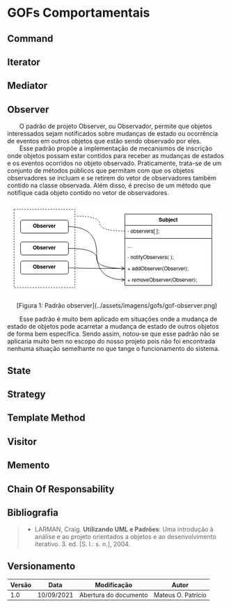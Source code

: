 # GOFs Comportamentais

## Command


## Iterator


## Mediator


## Observer
&emsp;&emsp;O padrão de projeto Observer, ou Observador, permite que objetos interessados sejam notificados sobre mudanças de estado ou ocorrência de eventos em outros objetos que estão sendo observado por eles.<br>
&emsp;&emsp;Esse padrão propõe a implementação de mecanismos de inscrição onde objetos possam estar contidos para receber as mudanças de estados e os eventos ocorridos no objeto observado. Praticamente, trata-se de um conjunto de métodos públicos que permitam com que os objetos observadores se incluam e se retirem do vetor de observadores também contido na classe observada. Além disso, é preciso de um método que notifique cada objeto contido no vetor de observadores.

![Observer](../assets/imagens/gofs/gof-observer.png)
<center>[Figura 1: Padrão observer](../assets/imagens/gofs/gof-observer.png)</center>

&emsp;&emsp;Esse padrão é muito bem aplicado em situações onde a mudança de estado de objetos pode acarretar a mudança de estado de outros objetos de forma bem específica. Sendo assim, notou-se que esse padrão não se aplicaria muito bem no escopo do nosso projeto pois não foi encontrada nenhuma situação semelhante no que tange o funcionamento do sistema.


## State


## Strategy


## Template Method


## Visitor


## Memento


## Chain Of Responsability



## Bibliografia

> - LARMAN, Craig. <b>Utilizando UML e Padrões</b>: Uma introdução à análise e ao projeto orientados a objetos e ao desenvolvimento iterativo. 3. ed. [S. l.: s. n.], 2004.


## Versionamento
| Versão | Data | Modificação | Autor |
|--|--|--|--|
|1.0|10/09/2021| Abertura do documento | Mateus O. Patrício |